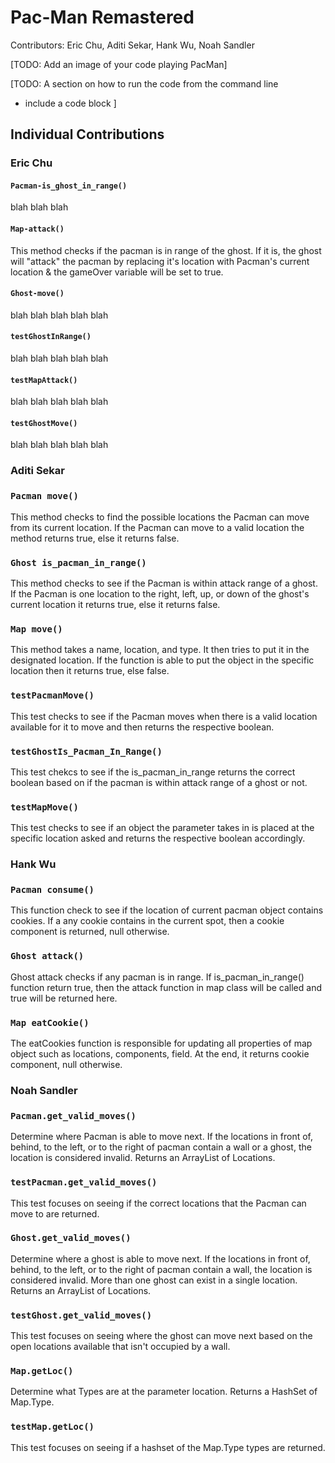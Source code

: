 # Pac-Man Remastered
Contributors: Eric Chu, Aditi Sekar, Hank Wu, Noah Sandler


[TODO: Add an image of your code playing PacMan]


[TODO: A section on how to run the code from the command line
  - include a code block
]



## Individual Contributions

### Eric Chu



#### `Pacman-is_ghost_in_range()`
blah blah blah

#### `Map-attack()`
This method checks if the pacman is in range of the ghost. If it is, the ghost will "attack" the pacman by replacing it's location with Pacman's current location
& the gameOver variable will be set to true.

#### `Ghost-move()`
blah blah blah blah blah

#### `testGhostInRange()`
blah blah blah blah blah

#### `testMapAttack()`
blah blah blah blah blah

#### `testGhostMove()`
blah blah blah blah blah



### Aditi Sekar

### `Pacman move()`
This method checks to find the possible locations the Pacman can move from its current location. If the Pacman can move to a valid location the method returns true, else it returns false.

### `Ghost is_pacman_in_range()`
This method checks to see if the Pacman is within attack range of a ghost. If the Pacman is one location to the right, left, up, or down of the ghost's current location it returns true, else it returns false.

### `Map move()`
This method takes a name, location, and type. It then tries to put it in the designated location. If the function is able to put the object in the specific location then it returns true, else false.

### `testPacmanMove()`
This test checks to see if the Pacman moves when there is a valid location available for it to move and then returns the respective boolean. 

### `testGhostIs_Pacman_In_Range()`
This test chekcs to see if the is_pacman_in_range returns the correct boolean based on if the pacman is within attack range of a ghost or not. 

### `testMapMove()`
This test checks to see if an object the parameter takes in is placed at the specific location asked and returns the respective boolean accordingly. 


### Hank Wu

### `Pacman consume()`
This function check to see if the location of current pacman object contains cookies. If a any cookie contains in the current spot, then a cookie component is returned, null otherwise.

### `Ghost attack()`
Ghost attack checks if any pacman is in range. If is_pacman_in_range() function return true, then the attack function in map class will be called and true will be returned here.

### `Map eatCookie()`
The eatCookies function is responsible for updating all properties of map object such as locations, components, field. At the end, it returns cookie component, null otherwise.


### Noah Sandler

### `Pacman.get_valid_moves()`
Determine where Pacman is able to move next. If the locations in front of, behind, to the left, or to the right of pacman contain a wall or a ghost, the location is considered invalid. Returns an ArrayList of Locations.

### `testPacman.get_valid_moves()`
This test focuses on seeing if the correct locations that the Pacman can move to are returned. 

### `Ghost.get_valid_moves()`
Determine where a ghost is able to move next. If the locations in front of, behind, to the left, or to the right of pacman contain a wall, the location is considered invalid. More than one ghost can exist in a single location. Returns an ArrayList of Locations.

### `testGhost.get_valid_moves()`
This test focuses on seeing where the ghost can move next based on the open locations available that isn't occupied by a wall.

### `Map.getLoc()`
Determine what Types are at the parameter location. Returns a HashSet of Map.Type.

### `testMap.getLoc()`
This test focuses on seeing if a hashset of the Map.Type types are returned. 
